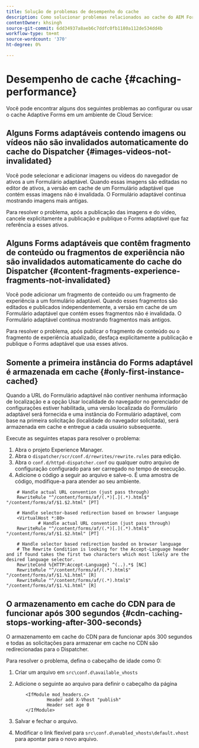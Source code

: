 ```yaml
---
title: Solução de problemas de desempenho do cache
description: Como solucionar problemas relacionados ao cache do AEM Forms as a Cloud Service?
contentOwner: khsingh
source-git-commit: 6dd34937a8aeb6c7ddfc0fb1180a112de534dd4b
workflow-type: tm+mt
source-wordcount: '370'
ht-degree: 0%

---
```


# Desempenho de cache {#caching-performance}

Você pode encontrar alguns dos seguintes problemas ao configurar ou usar o cache Adaptive Forms em um ambiente de Cloud Service:

## Alguns Forms adaptáveis contendo imagens ou vídeos não são invalidados automaticamente do cache do Dispatcher {#images-videos-not-invalidated}

Você pode selecionar e adicionar imagens ou vídeos do navegador de ativos a um Formulário adaptável. Quando essas imagens são editadas no editor de ativos, a versão em cache de um Formulário adaptável que contém essas imagens não é invalidada. O Formulário adaptável continua mostrando imagens mais antigas.

Para resolver o problema, após a publicação das imagens e do vídeo, cancele explicitamente a publicação e publique o Forms adaptável que faz referência a esses ativos.

## Alguns Forms adaptáveis que contêm fragmento de conteúdo ou fragmentos de experiência não são invalidados automaticamente do cache do Dispatcher {#content-fragments-experience-fragments-not-invalidated}

Você pode adicionar um fragmento de conteúdo ou um fragmento de experiência a um formulário adaptável. Quando esses fragmentos são editados e publicados independentemente, a versão em cache de um Formulário adaptável que contém esses fragmentos não é invalidada. O Formulário adaptável continua mostrando fragmentos mais antigos.

Para resolver o problema, após publicar o fragmento de conteúdo ou o fragmento de experiência atualizado, desfaça explicitamente a publicação e publique o Forms adaptável que usa esses ativos.

## Somente a primeira instância do Forms adaptável é armazenada em cache {#only-first-instance-cached}

Quando a URL do Formulário adaptável não contiver nenhuma informação de localização e a opção Usar localidade do navegador no gerenciador de configurações estiver habilitada, uma versão localizada do Formulário adaptável será fornecida e uma instância do Formulário adaptável, com base na primeira solicitação (localidade do navegador solicitada), será armazenada em cache e entregue a cada usuário subsequente.

Execute as seguintes etapas para resolver o problema:

1. Abra o projeto Experience Manager.
1. Abra o `dispatcher/scr/conf.d/rewrites/rewrite.rules` para edição.
1. Abra o `conf.d/httpd-dispatcher.conf` ou qualquer outro arquivo de configuração configurado para ser carregado no tempo de execução.
1. Adicione o código a seguir ao arquivo e salve-o. É uma amostra de código, modifique-a para atender ao seu ambiente.

```shellscript
    # Handle actual URL convention (just pass through)
    RewriteRule "^/content/forms/af/(.*)[.](.*).html$" "/content/forms/af/$1.$2.html" [PT]
    
    # Handle selector-based redirection based on browser language
    <VirtualHost *:80>
            # Handle actual URL convention (just pass through)
    RewriteRule "^/content/forms/af/(.*)[.](.*).html$" "/content/forms/af/$1.$2.html" [PT]

    # Handle selector based redirection basded on browser language
    # The Rewrite Condition is looking for the Accept-Language header and if found takes the first two characters which most likely are the desired language selector.
    RewriteCond %{HTTP:Accept-Language} ^(..).*$ [NC]
    RewriteRule "^/content/forms/af/(.*).html$" "/content/forms/af/$1.%1.html" [R]
    RewriteRule "^/content/forms/af/(.*).html$" "/content/forms/af/$1.%1.html" [R]
```

## O armazenamento em cache do CDN para de funcionar após 300 segundos {#cdn-caching-stops-working-after-300-seconds}

O armazenamento em cache do CDN para de funcionar após 300 segundos e todas as solicitações para armazenar em cache no CDN são redirecionadas para o Dispatcher.

Para resolver o problema, defina o cabeçalho de idade como 0:

1. Criar um arquivo em `src\conf.d\available_vhosts`

1. Adicione o seguinte ao arquivo para definir o cabeçalho da página

   ```shellscript
       <IfModule mod_headers.c>
               Header add X-Vhost "publish"
               Header set age 0
       </IfModule>
   ```

1. Salvar e fechar o arquivo.
1. Modificar o link flexível para `src\conf.d\enabled_vhosts\default.vhost` para apontar para o novo arquivo.
